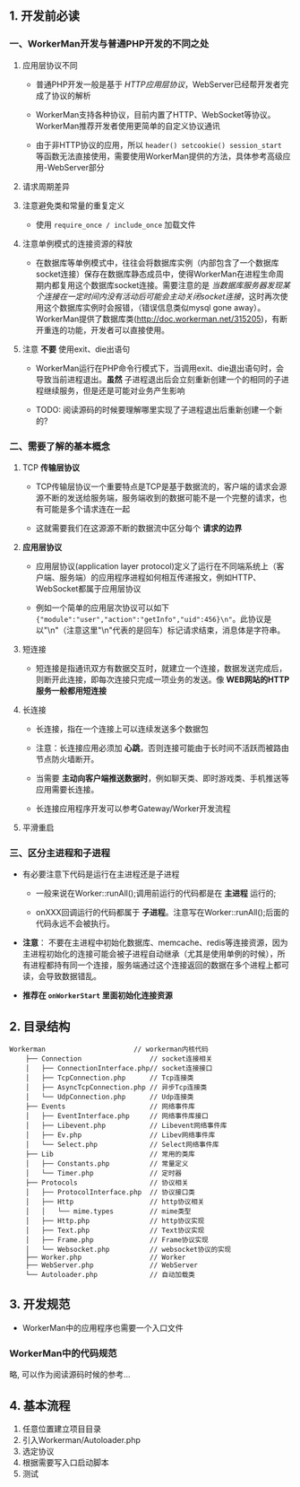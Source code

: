 ## 1. 开发前必读

### 一、WorkerMan开发与普通PHP开发的不同之处
1. 应用层协议不同
    * 普通PHP开发一般是基于 *HTTP应用层协议*，WebServer已经帮开发者完成了协议的解析

    * WorkerMan支持各种协议，目前内置了HTTP、WebSocket等协议。WorkerMan推荐开发者使用更简单的自定义协议通讯

    * 由于非HTTP协议的应用，所以 `header() setcookie() session_start` 等函数无法直接使用，需要使用WorkerMan提供的方法，具体参考高级应用-WebServer部分

2. 请求周期差异

3. 注意避免类和常量的重复定义
    * 使用 `require_once / include_once` 加载文件

4. 注意单例模式的连接资源的释放
    * 在数据库等单例模式中，往往会将数据库实例（内部包含了一个数据库socket连接）保存在数据库静态成员中，使得WorkerMan在进程生命周期内都复用这个数据库socket连接。需要注意的是 *当数据库服务器发现某个连接在一定时间内没有活动后可能会主动关闭socket连接*，这时再次使用这个数据库实例时会报错，（错误信息类似mysql gone away）。WorkerMan提供了数据库类(http://doc.workerman.net/315205)，有断开重连的功能，开发者可以直接使用。

5. 注意 **不要** 使用exit、die出语句
    * WorkerMan运行在PHP命令行模式下，当调用exit、die退出语句时，会导致当前进程退出。**虽然** 子进程退出后会立刻重新创建一个的相同的子进程继续服务，但是还是可能对业务产生影响

    * TODO: 阅读源码的时候要理解哪里实现了子进程退出后重新创建一个新的?


### 二、需要了解的基本概念
1. TCP **传输层协议**
    * TCP传输层协议一个重要特点是TCP是基于数据流的，客户端的请求会源源不断的发送给服务端，服务端收到的数据可能不是一个完整的请求，也有可能是多个请求连在一起

    * 这就需要我们在这源源不断的数据流中区分每个 **请求的边界**

2. **应用层协议**
    * 应用层协议(application layer protocol)定义了运行在不同端系统上（客户端、服务端）的应用程序进程如何相互传递报文，例如HTTP、WebSocket都属于应用层协议

    * 例如一个简单的应用层次协议可以如下 `{"module":"user","action":"getInfo","uid":456}\n"`。此协议是以"\n"（注意这里"\n"代表的是回车）标记请求结束，消息体是字符串。

3. 短连接
    * 短连接是指通讯双方有数据交互时，就建立一个连接，数据发送完成后，则断开此连接，即每次连接只完成一项业务的发送。像 **WEB网站的HTTP服务一般都用短连接**

4. 长连接
    * 长连接，指在一个连接上可以连续发送多个数据包

    * 注意：长连接应用必须加 **心跳**，否则连接可能由于长时间不活跃而被路由节点防火墙断开。

    * 当需要 **主动向客户端推送数据时**，例如聊天类、即时游戏类、手机推送等应用需要长连接。

    * 长连接应用程序开发可以参考Gateway/Worker开发流程

5. 平滑重启


### 三、区分主进程和子进程
* 有必要注意下代码是运行在主进程还是子进程
    * 一般来说在Worker::runAll();调用前运行的代码都是在 **主进程** 运行的;

    * onXXX回调运行的代码都属于 **子进程**。注意写在Worker::runAll();后面的代码永远不会被执行。

* **注意**： 不要在主进程中初始化数据库、memcache、redis等连接资源，因为主进程初始化的连接可能会被子进程自动继承（尤其是使用单例的时候），所有进程都持有同一个连接，服务端通过这个连接返回的数据在多个进程上都可读，会导致数据错乱。

* **推荐在 `onWorkerStart` 里面初始化连接资源**

## 2. 目录结构
```
Workerman                      // workerman内核代码
    ├── Connection                 // socket连接相关
    │   ├── ConnectionInterface.php// socket连接接口
    │   ├── TcpConnection.php      // Tcp连接类
    │   ├── AsyncTcpConnection.php // 异步Tcp连接类
    │   └── UdpConnection.php      // Udp连接类
    ├── Events                     // 网络事件库
    │   ├── EventInterface.php     // 网络事件库接口
    │   ├── Libevent.php           // Libevent网络事件库
    │   ├── Ev.php                 // Libev网络事件库
    │   └── Select.php             // Select网络事件库
    ├── Lib                        // 常用的类库
    │   ├── Constants.php          // 常量定义
    │   └── Timer.php              // 定时器
    ├── Protocols                  // 协议相关
    │   ├── ProtocolInterface.php  // 协议接口类
    │   ├── Http                   // http协议相关
    │   │   └── mime.types         // mime类型
    │   ├── Http.php               // http协议实现
    │   ├── Text.php               // Text协议实现
    │   ├── Frame.php              // Frame协议实现
    │   └── Websocket.php          // websocket协议的实现
    ├── Worker.php                 // Worker
    ├── WebServer.php              // WebServer
    └── Autoloader.php             // 自动加载类
```    



## 3. 开发规范
* WorkerMan中的应用程序也需要一个入口文件

### WorkerMan中的代码规范
略, 可以作为阅读源码时候的参考...


## 4. 基本流程
1. 任意位置建立项目目录
2. 引入Workerman/Autoloader.php
3. 选定协议
4. 根据需要写入口启动脚本
5. 测试

